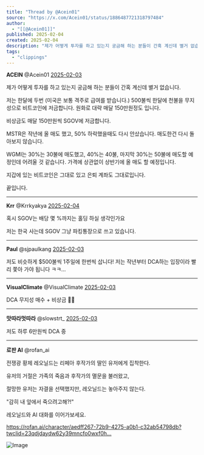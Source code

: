 ```yaml
---
title: "Thread by @Acein01"
source: "https://x.com/Acein01/status/1886487721318797484"
author:
  - "[[@Acein01]]"
published: 2025-02-04
created: 2025-02-04
description: "제가 어떻게 투자를 하고 있는지 궁금해 하는 분들이 간혹 계신데 별거 없습니다. 저는 한달에 두번 (미국은 보통 격주로 급여를 받습니다.) 500불씩 한달에 천불을 무지성으로 비트코인에 저금합니다. 원화로 대략 매달 150만원정도 입니다. 비상금"
tags:
  - "clippings"
---
```

**ACEIN** @Acein01 [2025-02-03](https://x.com/Acein01/status/1886487721318797484)

제가 어떻게 투자를 하고 있는지 궁금해 하는 분들이 간혹 계신데 별거 없습니다.

저는 한달에 두번 (미국은 보통 격주로 급여를 받습니다.) 500불씩 한달에 천불을 무지성으로 비트코인에 저금합니다. 원화로 대략 매달 150만원정도 입니다.

비상금도 매달 150만원씩 SGOV에 저금합니다.

MSTR은 작년에 올 매도 했고, 50% 하락했을때도 다시 안샀습니다. 매도한건 다시 돌아보지 않습니다.

WGMI는 30%는 30불에 매도했고, 40%는 40불, 마지막 30%는 50불에 매도할 예정인데 어려울 것 같습니다. 가격에 상관없이 상반기에 올 매도 할 예정입니다.

지갑에 있는 비트코인은 그대로 있고 은퇴 계좌도 그대로입니다.

끝입니다.

---

**Krr** @Krrkyakya [2025-02-04](https://x.com/Krrkyakya/status/1886594321539064128)

혹시 SGOV는 배당 몇 %까지는 홀딩 하실 생각인가요

저는 한국 사는데 SGOV 그냥 파킹통장으로 쓰고 있습니다.

---

**Paul** @sjpaulkang [2025-02-03](https://x.com/sjpaulkang/status/1886540312107212868)

저도 비슷하게 $500불씩 1주일에 한번씩 삽니다! 저는 작년부터 DCA하는 입장이라 빨리 쫓아 가야 됩니다 ㅋㅋ...

---

**VisualClimate** @VisualClimate [2025-02-03](https://x.com/VisualClimate/status/1886497158477558060)

DCA 무지성 매수 + 비상금 👍🏻

---

**맛따라멋따라** @slowstrt\_ [2025-02-03](https://x.com/slowstrt_/status/1886562319033123211)

저도 하루 6만원씩 DCA 중

---

**로판 AI** @rofan\_ai

전쟁광 황제 레오닐드는 리페아 후작가의 딸인 유저에게 집착한다.

유저의 거절은 가족의 죽음과 후작가의 멸문을 불러왔고,

절망한 유저는 자결을 선택했지만, 레오닐드는 놓아주지 않는다.

"감히 내 앞에서 죽으려고해?!"

레오닐드와 AI 대화를 이어가보세요.

https://rofan.ai/character/aedff267-72b9-4275-a0b1-c32ab54798db?twclid=23qdjdaydw62y39mncfo0wxf0h…

![Image](https://pbs.twimg.com/media/GTTfSZtbkAA6rU2?format=jpg&name=large)
